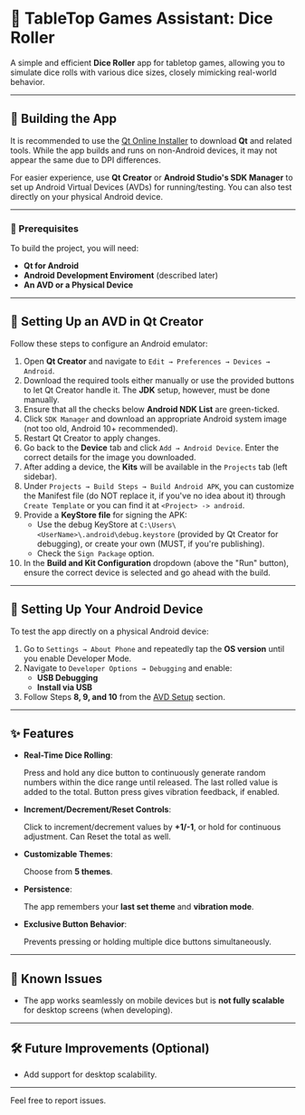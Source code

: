 # 🎲 TableTop Games Assistant: Dice Roller

A simple and efficient **Dice Roller** app for tabletop games, allowing you to simulate dice rolls with various dice sizes, closely mimicking real-world behavior.

---

## 🚀 Building the App

It is recommended to use the [Qt Online Installer](https://www.qt.io/download) to download **Qt** and related tools. While the app builds and runs on non-Android devices, it may not appear the same due to DPI differences.

For easier experience, use **Qt Creator** or **Android Studio's SDK Manager** to set up Android Virtual Devices (AVDs) for running/testing. You can also test directly on your physical Android device.

---

### 🔧 Prerequisites

To build the project, you will need:
- **Qt for Android**
- **Android Development Enviroment** (described later)
- **An AVD or a Physical Device** 

---

## 📱 Setting Up an AVD in Qt Creator

Follow these steps to configure an Android emulator:

1. Open **Qt Creator** and navigate to `Edit → Preferences → Devices → Android`.
2. Download the required tools either manually or use the provided buttons to let Qt Creator handle it. The **JDK** setup, however, must be done manually.
3. Ensure that all the checks below **Android NDK List** are green-ticked.
4. Click `SDK Manager` and download an appropriate Android system image (not too old, Android 10+ recommended).
5. Restart Qt Creator to apply changes.
6. Go back to the **Device** tab and click `Add → Android Device`. Enter the correct details for the image you downloaded.
7. After adding a device, the **Kits** will be available in the `Projects` tab (left sidebar).
8. Under `Projects → Build Steps → Build Android APK`, you can customize the Manifest file (do NOT replace it, if you've no idea about it) through `Create Template` or you can find it at `<Project> -> android`.
9. Provide a **KeyStore file** for signing the APK:
   - Use the debug KeyStore at `C:\Users\<UserName>\.android\debug.keystore` (provided by Qt Creator for debugging), or create your own (MUST, if you're publishing).
   - Check the `Sign Package` option.
10. In the **Build and Kit Configuration** dropdown (above the "Run" button), ensure the correct device is selected and go ahead with the build.

---

## 📲 Setting Up Your Android Device

To test the app directly on a physical Android device:

1. Go to `Settings → About Phone` and repeatedly tap the **OS version** until you enable Developer Mode.
2. Navigate to `Developer Options → Debugging` and enable:
   - **USB Debugging**
   - **Install via USB**
3. Follow Steps **8, 9, and 10** from the [AVD Setup](#setting-up-an-avd-in-qt-creator) section.

---

## ✨ Features

- **Real-Time Dice Rolling**:  

    Press and hold any dice button to continuously generate random numbers within the dice range until released. The last rolled value is added to the total. Button press gives vibration feedback, if enabled.

- **Increment/Decrement/Reset Controls**:  
  
    Click to increment/decrement values by **+1/-1**, or hold for continuous adjustment. Can Reset the total as well.

- **Customizable Themes**:  
   
    Choose from **5 themes**.

- **Persistence**:  
   
    The app remembers your **last set theme** and **vibration mode**.

- **Exclusive Button Behavior**:  

   Prevents pressing or holding multiple dice buttons simultaneously.

---

## 🐞 Known Issues

- The app works seamlessly on mobile devices but is **not fully scalable** for desktop screens (when developing).

---

## 🛠️ Future Improvements (Optional)

- Add support for desktop scalability.

---

Feel free to report issues.
